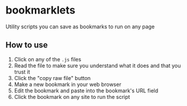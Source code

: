 # bookmarklets

Utility scripts you can save as bookmarks to run on any page

## How to use

1. Click on any of the `.js` files
2. Read the file to make sure you understand what it does and that you trust it
3. Click the "copy raw file" button
4. Make a new bookmark in your web browser
5. Edit the bookmark and paste into the bookmark's URL field
6. Click the bookmark on any site to run the script
